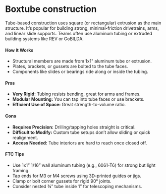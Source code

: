 # Boxtube construction

Tube-based construction uses square (or rectangular) extrusion as the main structure. It’s popular for building strong, minimal-friction drivetrains, arms, and linear slide supports. Teams often use aluminum tubing or extruded building systems like REV or GoBILDA.

#### How It Works

* Structural members are made from 1x1" aluminum tube or extrusion.
* Plates, brackets, or gussets are bolted to the tube faces.
* Components like slides or bearings ride along or inside the tubing.

#### Pros

* **Very Rigid:** Tubing resists bending, great for arms and frames.
* **Modular Mounting:** You can tap into tube faces or use brackets.
* **Efficient Use of Space:** Great strength-to-volume ratio.

#### Cons

* **Requires Precision:** Drilling/tapping holes straight is critical.
* **Difficult to Modify:** Custom tube setups don’t allow sliding or quick realignment.
* **Access Needed:** Tube interiors are hard to reach once closed off.

#### FTC Tips

* Use 1x1” 1/16” wall aluminum tubing (e.g., 6061-T6) for strong but light framing.
* Tap ends for M3 or M4 screws using 3D-printed guides or jigs.
* Clamp or bolt corner gussets for rigid 90° joints.
* Consider nested ¾” tube inside 1” for telescoping mechanisms.
